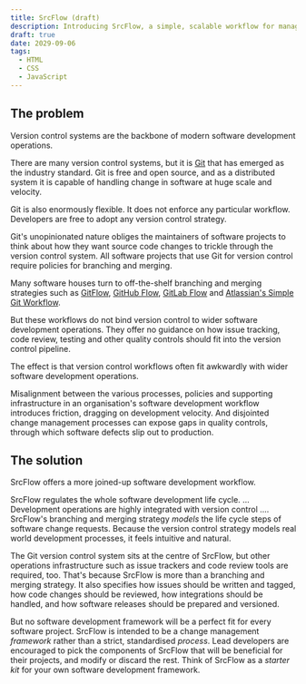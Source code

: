 ```yaml
---
title: SrcFlow (draft)
description: Introducing SrcFlow, a simple, scalable workflow for managing change in software projects.
draft: true
date: 2029-09-06
tags:
  - HTML
  - CSS
  - JavaScript
---
```



## The problem

Version control systems are the backbone of modern software development operations.

There are many version control systems, but it is [Git](https://git-scm.com/) that has emerged as the industry standard. Git is free and open source, and as a distributed system it is capable of handling change in software at huge scale and velocity.

Git is also enormously flexible. It does not enforce any particular workflow. Developers are free to adopt any version control strategy.

Git's unopinionated nature obliges the maintainers of software projects to think about how they want source code changes to trickle through the version control system. All software projects that use Git for version control require policies for branching and merging.

Many software houses turn to off-the-shelf branching and merging strategies such as [GitFlow](http://nvie.com/posts/a-successful-git-branching-model/), [GitHub Flow](http://scottchacon.com/2011/08/31/github-flow.html), [GitLab Flow](https://about.gitlab.com/2014/09/29/gitlab-flow/) and [Atlassian's Simple Git Workflow](https://www.atlassian.com/git/articles/simple-git-workflow-is-simple).

But these workflows do not bind version control to wider software development operations. They offer no guidance on how issue tracking, code review, testing and other quality controls should fit into the version control pipeline.

The effect is that version control workflows often fit awkwardly with wider software development operations.

Misalignment between the various processes, policies and supporting infrastructure in an organisation's software development workflow introduces friction, dragging on development velocity. And disjointed change management processes can expose gaps in quality controls, through which software defects slip out to production.


## The solution

SrcFlow offers a more joined-up software development workflow.

SrcFlow regulates the whole software development life cycle. ... Development operations are highly integrated with version control .... SrcFlow's branching and merging strategy _models_ the life cycle steps of software change requests. Because the version control strategy models real world development processes, it feels intuitive and natural.

The Git version control system sits at the centre of SrcFlow, but other operations infrastructure such as issue trackers and code review tools are required, too. That's because SrcFlow is more than a branching and merging strategy. It also specifies how issues should be written and tagged, how code changes should be reviewed, how integrations should be handled, and how software releases should be prepared and versioned.


But no software development framework will be a perfect fit for every software project. SrcFlow is intended to be a change management _framework_ rather than a strict, standardised _process_. Lead developers are encouraged to pick the components of SrcFlow that will be beneficial for their projects, and modify or discard the rest. Think of SrcFlow as a _starter kit_ for your own software development framework.
